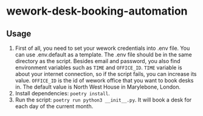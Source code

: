 # wework-desk-booking-automation

## Usage

1. First of all, you need to set your wework credentials into .env file. You can use .env.default as a template. The .env file should be in the same directory as the script. Besides email and password, you also find environment variables such as `TIME` and `OFFICE_ID`. `TIME` variable is about your internet connection, so if the script fails, you can increase its value. `OFFICE_ID` is the id of wework office that you want to book desks in. The default value is North West House in Marylebone, London.
2. Install dependencies: `poetry install`.
3. Run the script: `poetry run python3 __init__.py`. It will book a desk for each day of the current month.
